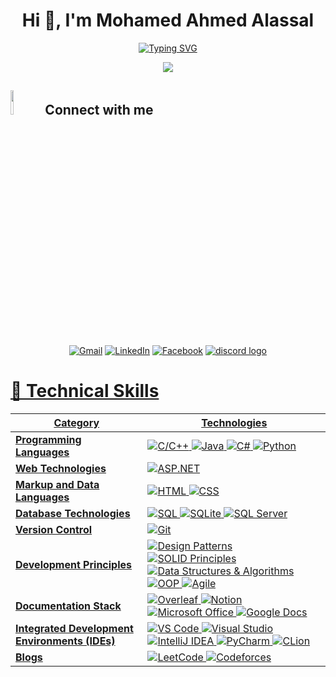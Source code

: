 <h1 align="center">Hi 👋, I'm Mohamed Ahmed Alassal</h1>
<p align="center">
  <a href="https://git.io/typing-svg"><img src="https://readme-typing-svg.demolab.com/?font=Fira+Code&pause=1000&color=FFD700&center=true&vCenter=true&random=false&width=600&lines=Software+Engineer;ECPC+Finalist;Always+learning+new+things;Building+Software+to+solve+real+problems" alt="Typing SVG" /></a>
</p>


<div align="center">
  <img src="https://profile-counter.glitch.me/mohamedhalassal/count.svg?"  />
</div>

## <img src="https://github.com/7oSkaaa/7oSkaaa/blob/main/Images/Connect-with-me.gif?raw=true" width="10%"> Connect with me
<p align="center">
	<a href="mailto:mohmed.alassal99@gmail.com"><img img src="https://img.shields.io/badge/gmail-%23EA4335.svg?style=plastic&logo=gmail&logoColor=white" alt="Gmail"/></a>
	<a href="https://www.linkedin.com/in/mohamedhalassal/"><img src="https://img.shields.io/badge/linkedin-%230A66C2.svg?style=plastic&logo=linkedin&logoColor=white" alt="LinkedIn"/></a>
	<a href="https://www.facebook.com/mohamedhalassal"><img src="https://img.shields.io/badge/facebook-%231877F2.svg?style=plastic&logo=facebook&logoColor=white" alt="Facebook"/></a>
  <a href="https://discordapp.com/users/672142923604688906" target="_blank"><img src="https://img.shields.io/static/v1?message=Discord&logo=discord&label=&color=7289DA&logoColor=white" alt="discord logo"  />
</p>

</div>

# 🔧 Technical Skills

| Category | Technologies |
|----------|--------------|
| **Programming Languages** | ![C/C++](https://img.shields.io/badge/-C/C++-00599C?style=flat&logo=c%2B%2B&logoColor=white) ![Java](https://img.shields.io/badge/-Java-007396?style=flat&logo=java&logoColor=white) ![C#](https://img.shields.io/badge/-C%23-239120?style=flat&logo=c-sharp&logoColor=white) ![Python](https://img.shields.io/badge/-Python-3776AB?style=flat&logo=python&logoColor=white) |
| **Web Technologies** | ![ASP.NET](https://img.shields.io/badge/-ASP.NET-5C2D91?style=flat&logo=dot-net&logoColor=white) |
| **Markup and Data Languages** | ![HTML](https://img.shields.io/badge/-HTML-E34F26?style=flat&logo=html5&logoColor=white) ![CSS](https://img.shields.io/badge/-CSS-1572B6?style=flat&logo=css3&logoColor=white) |
| **Database Technologies** | ![SQL](https://img.shields.io/badge/-SQL-4479A1?style=flat&logo=postgresql&logoColor=white) ![SQLite](https://img.shields.io/badge/-SQLite-003B57?style=flat&logo=sqlite&logoColor=white) ![SQL Server](https://img.shields.io/badge/-SQL%20Server-CC2927?style=flat&logo=microsoft-sql-server&logoColor=white) |
| **Version Control** | ![Git](https://img.shields.io/badge/-Git-F05032?style=flat&logo=git&logoColor=white) |
| **Development Principles** | ![Design Patterns](https://img.shields.io/badge/-Design%20Patterns-000000?style=flat&logo=design-patterns&logoColor=white) ![SOLID Principles](https://img.shields.io/badge/-SOLID%20Principles-000000?style=flat&logo=solid&logoColor=white) ![Data Structures & Algorithms](https://img.shields.io/badge/-Data%20Structures%20%26%20Algorithms-000000?style=flat&logo=algorithms&logoColor=white) ![OOP](https://img.shields.io/badge/-OOP-000000?style=flat&logo=oop&logoColor=white) ![Agile](https://img.shields.io/badge/-Agile-000000?style=flat&logo=agile&logoColor=white) |
| **Documentation Stack** | ![Overleaf](https://img.shields.io/badge/-Overleaf-47A141?style=flat&logo=overleaf&logoColor=white) ![Notion](https://img.shields.io/badge/-Notion-000000?style=flat&logo=notion&logoColor=white) ![Microsoft Office](https://img.shields.io/badge/-Microsoft%20Office-D83B01?style=flat&logo=microsoft-office&logoColor=white) ![Google Docs](https://img.shields.io/badge/-Google%20Docs-4285F4?style=flat&logo=google-docs&logoColor=white) |
| **Integrated Development Environments (IDEs)** |  ![VS Code](https://img.shields.io/badge/-VS%20Code-007ACC?style=flat&logo=visual-studio-code&logoColor=white) ![Visual Studio](https://img.shields.io/badge/-Visual%20Studio-5C2D91?style=flat&logo=visual-studio&logoColor=white) ![IntelliJ IDEA](https://img.shields.io/badge/-IntelliJ%20IDEA-000000?style=flat&logo=intellij-idea&logoColor=white) ![PyCharm](https://img.shields.io/badge/-PyCharm-000000?style=flat&logo=pycharm&logoColor=white) ![CLion](https://img.shields.io/badge/-CLion-000000?style=flat&logo=clion&logoColor=white) |
| **Blogs** | [![LeetCode](https://img.shields.io/badge/LeetCode-FFA116?style=flat&logo=leetcode&logoColor=black)](https://leetcode.com/mohamedhalassal) [![Codeforces](https://img.shields.io/badge/Codeforces-1F8ACB?style=flat&logo=codeforces&logoColor=white)](https://codeforces.com/profile/_Pegasus) |

